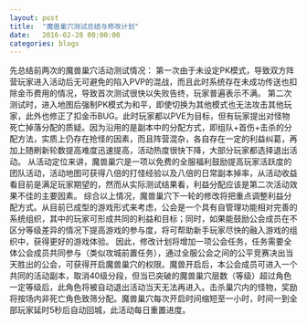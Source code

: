 ```yaml
---
layout: post
title:  "魔兽巢穴测试总结与修改计划"
date:   2016-02-28 00:00:00
categories: blogs
---
```


<!--more-->
<div class="post-content">
<p>
	先总结前两次的魔兽巢穴活动测试情况：
	第一次由于未设定PK模式，导致双方阵营玩家进入活动后无可避免的陷入PVP的混战，而且此时系统存在未成功传送也扣除金币费用的情况，导致首次测试很快以失败告终，玩家普遍表示不满。
	第二次测试时，进入地图后强制PK模式为和平，即使切换为其他模式也无法攻击其他玩家，此外也修正了扣金币BUG。此时玩家都以PVE为目标，但有玩家提出对怪物死亡掉落分配的质疑。因为沿用的是副本中的分配方式，即组队+首伤+击杀的分配方法，实质上仍存在抢怪的因素，而且阵营混杂，各自存在一定的利益纠葛，再加上随刷新轮数提高难度迅速提高，活动热度很快下降，大部分玩家都选择退出活动。
	从活动定位来讲，魔兽巢穴是一项以免费的全服福利鼓励提高玩家活跃度的团队活动，活动地图可获得八倍的打怪经验以及八倍的日常副本掉率，从活动收益看目前是满足玩家期望的，然而从实际测试结果看，利益分配应该是第二次活动效果不佳的主要因素。
	综合以上情况，魔兽巢穴下一轮的修改将把重点调整利益分配方式。从目前已成型的游戏形式来考虑，公会是一个具有自管理功能相对完善的系统组织，其中的玩家可形成共同的利益和目标；同时，如果能鼓励公会成员在不区分等级差异的情况下提高游戏的参与度，将可帮助新手玩家尽快的融入游戏的组织中，获得更好的游戏体验。
	因此，修改计划将增加一项公会任务，任务需要全体公会成员共同参与（类似攻城前置任务），通过全服公会之间的公平竞赛决出当天胜出的公会，可获得开启魔兽巢穴的权限。魔兽开启后，本公会成员可进入一个共同的活动副本，取消40级分段，但当已突破的魔兽巢穴层数（等级）超过角色一定等级后，此角色将被自动退出活动当天无法再进入。击杀巢穴内的怪物，奖励将按场内非死亡角色致筛分配。魔兽巢穴每次开启时间缩短至一小时，时间一到全部玩家延时5秒后自动回城，此活动每日重置进度。

</p>


</div>